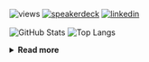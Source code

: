 ![views](https://komarev.com/ghpvc/?username=chck&color=blueviolet)
[![speakerdeck](https://img.shields.io/badge/Speaker_Deck-chck-8a2be2?style=flat-square&logo=speaker-deck)](https://speakerdeck.com/chck)
[![linkedin](https://img.shields.io/badge/LinkedIn-chck-8a2be2?style=flat-square&logo=linkedin)](https://www.linkedin.com/in/chck/)

<p align="left"> 
  <img alt="GitHub Stats" align="center" height="150" src="https://github-readme-stats-nine-umber-51.vercel.app/api?username=chck&count_private=true&show_icons=true&hide_title=true&theme=buefy" />
  <img alt="Top Langs" align="center" height="150" src="https://github-readme-stats-nine-umber-51.vercel.app/api/top-langs/?username=chck&layout=compact&count_private=true&show_icons=true&hide_title=true&theme=buefy" />
</p>

<details>
  <summary><b>Read more</b></summary>
  <br>

  <!--START_SECTION:waka-->
**🐱 My GitHub Data** 

> 📦 82.6 kB Used in GitHub's Storage 
 > 
> 🏆 390 Contributions in the Year 2024
 > 
> 💼 Opted to Hire
 > 
> 📜 133 Public Repositories 
 > 
> 🔑 22 Private Repositories 
 > 
**I'm a Night 🦉** 

```text
🌞 Morning                886 commits         ███░░░░░░░░░░░░░░░░░░░░░░   13.48 % 
🌆 Daytime                2125 commits        ████████░░░░░░░░░░░░░░░░░   32.33 % 
🌃 Evening                1895 commits        ███████░░░░░░░░░░░░░░░░░░   28.83 % 
🌙 Night                  1666 commits        ██████░░░░░░░░░░░░░░░░░░░   25.35 % 
```
📅 **I'm Most Productive on Thursday** 

```text
Monday                   1290 commits        █████░░░░░░░░░░░░░░░░░░░░   19.63 % 
Tuesday                  1016 commits        ████░░░░░░░░░░░░░░░░░░░░░   15.46 % 
Wednesday                1097 commits        ████░░░░░░░░░░░░░░░░░░░░░   16.69 % 
Thursday                 1555 commits        ██████░░░░░░░░░░░░░░░░░░░   23.66 % 
Friday                   659 commits         ███░░░░░░░░░░░░░░░░░░░░░░   10.03 % 
Saturday                 395 commits         ██░░░░░░░░░░░░░░░░░░░░░░░   06.01 % 
Sunday                   560 commits         ██░░░░░░░░░░░░░░░░░░░░░░░   08.52 % 
```


📊 **This Week I Spent My Time On** 

```text
💬 Programming Languages: 
YAML                     48 mins             ████░░░░░░░░░░░░░░░░░░░░░   15.48 % 
Other                    44 mins             ████░░░░░░░░░░░░░░░░░░░░░   14.30 % 
Python                   39 mins             ███░░░░░░░░░░░░░░░░░░░░░░   12.54 % 
Git                      35 mins             ███░░░░░░░░░░░░░░░░░░░░░░   11.36 % 
Docker                   30 mins             ██░░░░░░░░░░░░░░░░░░░░░░░   09.92 % 

🔥 Editors: 
Neovim                   2 hrs 52 mins       ██████████████░░░░░░░░░░░   55.59 % 
PyCharm                  1 hr 40 mins        ████████░░░░░░░░░░░░░░░░░   32.30 % 
Chrome                   37 mins             ███░░░░░░░░░░░░░░░░░░░░░░   12.11 % 
```

**I Mostly Code in Python** 

```text
Python                   45 repos            █████████░░░░░░░░░░░░░░░░   34.88 % 
Jupyter Notebook         19 repos            ████░░░░░░░░░░░░░░░░░░░░░   14.73 % 
Rust                     7 repos             █░░░░░░░░░░░░░░░░░░░░░░░░   05.43 % 
TypeScript               4 repos             █░░░░░░░░░░░░░░░░░░░░░░░░   03.10 % 
Astro                    1 repo              ░░░░░░░░░░░░░░░░░░░░░░░░░   00.78 % 
```



**Timeline**

![Lines of Code chart](https://raw.githubusercontent.com/chck/chck/main/assets/bar_graph.png)


 Last Updated on 2024-06-10 01:38 UTC
<!--END_SECTION:waka-->
</details>

